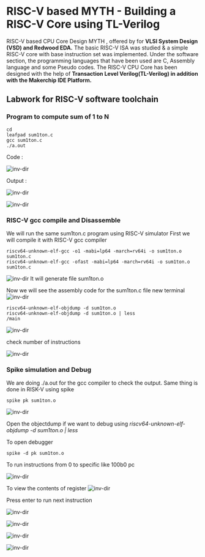 
# RISC-V based MYTH  - Building a RISC-V Core using TL-Verilog
RISC-V based CPU Core Design MYTH , offered by for **VLSI System Design (VSD) and Redwood EDA.**
The basic RISC-V ISA was studied & a simple RISC-V core with base instruction set was implemented. Under the software section, the programming languages that have been used are C, Assembly language and some Pseudo codes. The RISC-V CPU Core has been designed with the help of **Transaction Level Verilog(TL-Verilog) in addition with the Makerchip IDE Platform.**

## Labwork for RISC-V software toolchain

### Program to compute sum of 1 to N
```
cd
leafpad sum1ton.c
gcc sum1ton.c
./a.out
```
Code :

![inv-dir](Day1/c1.png)

Output :

![inv-dir](Day1/c2.png)

![inv-dir](Day1/c3.png)

### RISC-V gcc compile and Disassemble
We will run the same sum1ton.c program using RISC-V simulator
First we will compile it with RISC-V gcc compiler

```
riscv64-unknown-elf-gcc -o1 -mabi=lp64 -march=rv64i -o sum1ton.o sum1ton.c
riscv64-unknown-elf-gcc -ofast -mabi=lp64 -march=rv64i -o sum1ton.o sum1ton.c
```
![inv-dir](Day1/o1.png)
It will generate file sum1ton.o

Now we will see the assembly code for the sum1ton.c file
new terminal
![inv-dir](Day1/o2.png)
```
riscv64-unknown-elf-objdump -d sum1ton.o
riscv64-unknown-elf-objdump -d sum1ton.o | less
/main
```
![inv-dir](Day1/o3.png)

check number of instructions

![inv-dir](Day1/o4.png)

### Spike simulation and Debug

We are doing ./a.out for the gcc compiler to check the output.
Same thing is done in RISK-V using spike
```
spike pk sum1ton.o
```
![inv-dir](Day1/s1.png)

Open the objectdump if we want to debug using *riscv64-unknown-elf-objdump -d sum1ton.o | less*

To open debugger
```
spike -d pk sum1ton.o
```
To run instructions from 0 to specific like 100b0 pc

![inv-dir](Day1/s2.png)

To view the contents of register
![inv-dir](Day1/s3.png)

Press enter to run next instruction

![inv-dir](Day1/s4.png)

![inv-dir](Day1/s5.png)

![inv-dir](Day1/s6.png)

![inv-dir](Day1/s7.png)

